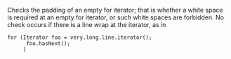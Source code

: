 Checks the padding of an empty for iterator; that is whether a white space is required at an empty for iterator, or such white spaces are forbidden. No check occurs if there is a line wrap at the iterator, as in

    for (Iterator foo = very.long.line.iterator();
          foo.hasNext();
         )